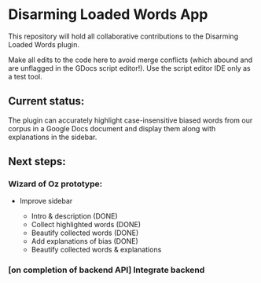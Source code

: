 # Disarming Loaded Words App

This repository will hold all collaborative contributions to the Disarming Loaded Words plugin.

Make all edits to the code here to avoid merge conflicts (which abound and are unflagged in the GDocs script editor!). Use the script editor IDE only as a test tool.

## Current status:

The plugin can accurately highlight case-insensitive biased words from our corpus in a Google Docs document and display them along with explanations in the sidebar.

## Next steps:

### Wizard of Oz prototype:
- Improve sidebar

	- Intro & description (DONE)
	- Collect highlighted words (DONE)
	- Beautify collected words (DONE)
	- Add explanations of bias (DONE)
	- Beautify collected words & explanations

### [on completion of backend API] Integrate backend
